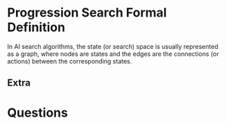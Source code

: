 # Progression Search Formal Definition

In AI search algorithms, the state (or search) space is usually represented as a graph, where nodes are states and the edges are the connections (or actions) between the corresponding states. 

## Extra
# Questions

